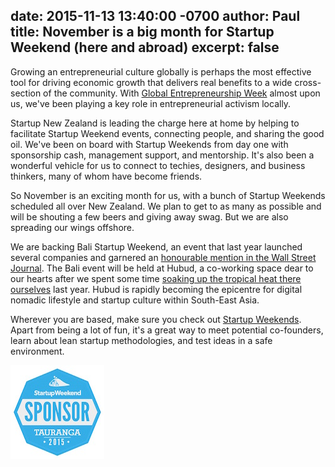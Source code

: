 date: 2015-11-13 13:40:00 -0700
author: Paul
title: November is a big month for Startup Weekend (here and abroad)
excerpt: false
----

Growing an entrepreneurial culture globally is perhaps the most effective tool for driving economic growth that delivers real benefits to a wide cross-section of the community. With [Global Entrepreneurship Week](http://wearegen.co/gew/host-countries-prepare-global-entrepreneurship-week) almost upon us, we've been playing a key role in entrepreneurial activism locally.

Startup New Zealand is leading the charge here at home by helping to facilitate Startup Weekend events, connecting people, and sharing the good oil. We've been on board with Startup Weekends from day one with sponsorship cash, management support, and mentorship. It's also been a wonderful vehicle for us to connect to techies, designers, and business thinkers, many of whom have become friends.

So November is an exciting month for us, with a bunch of Startup Weekends scheduled all over New Zealand. We plan to get to as many as possible and will be shouting a few beers and giving away swag. But we are also spreading our wings offshore. 

We are backing Bali Startup Weekend, an event that last year launched several companies and garnered an [honourable mention in the Wall Street Journal](http://blogs.wsj.com/indonesiarealtime/2014/11/17/5-startup-ideas-born-in-bali-in-one-weekend/). The Bali event will be held at Hubud, a co-working space dear to our hearts after we spent some time [soaking up the tropical heat there ourselves](https://iwantmyname.com/blog/2014/11/bali-trip.html) last year. Hubud is rapidly becoming the epicentre for digital nomadic lifestyle and startup culture within South-East Asia.

Wherever you are based, make sure you check out [Startup Weekends](https://startupweekend.org). Apart from being a lot of fun, it's a great way to meet potential co-founders, learn about lean startup methodologies, and test ideas in a safe environment. 

![Startup Weekend badge](/media/2015-11-13-badge-sponsor.jpg)